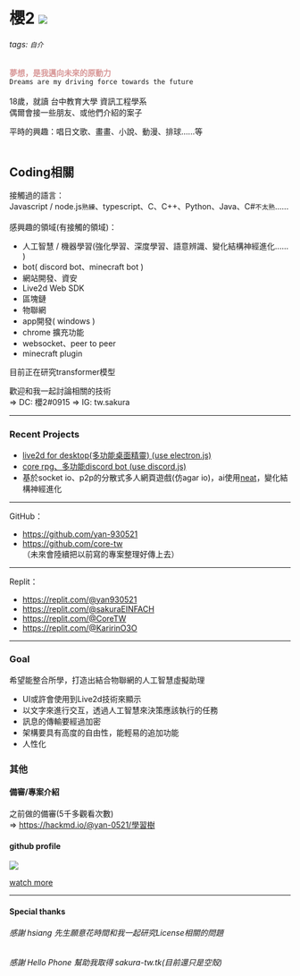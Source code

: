 # 櫻2   <img src="https://komarev.com/ghpvc/?username=yan-930521&label=VIEWS&style=flat&color=5F9EA0"><br>
###### tags: `自介`

<font color="#d89696">**夢想，是我邁向未來的原動力**</font><br>
`Dreams are my driving force towards the future`<br><br>
18歲，就讀 台中教育大學 資訊工程學系<br>
偶爾會接一些朋友、或他們介紹的案子

平時的興趣：唱日文歌、畫畫、小說、動漫、排球......等<br>
<br>

## Coding相關
接觸過的語言：<br>
Javascript / node.js`熟練`、typescript、C、C++、Python、Java、C#`不太熟`......<br>
<br>
感興趣的領域(有接觸的領域)：
- 人工智慧 / 機器學習(強化學習、深度學習、語意辨識、變化結構神經進化...... )
- bot( discord bot、minecraft bot )
- 網站開發、資安
- Live2d Web SDK
- 區塊鏈
- 物聯網
- app開發( windows )
- chrome 擴充功能
- websocket、peer to peer
- minecraft plugin

目前正在研究transformer模型

歡迎和我一起討論相關的技術<br>
=> DC: 櫻2#0915
=> IG: tw.sakura

---
### Recent Projects
- [live2d for desktop(多功能桌面精靈) (use electron.js)](https://github.com/yan-930521/live2dfordesktop)
- [core rpg、多功能discord bot (use discord.js)](https://github.com/core-tw/core)
- 基於socket io、p2p的分散式多人網頁遊戲(仿agar io)，ai使用[neat](https://github.com/wagenaartje/neataptic)，變化結構神經進化

---

GitHub：
- https://github.com/yan-930521
- https://github.com/core-tw<br>
（未來會陸續把以前寫的專案整理好傳上去）

---

Replit：
- https://replit.com/@yan930521
- https://replit.com/@sakuraEINFACH
- https://replit.com/@CoreTW
- https://replit.com/@KaririnO3O

---

### Goal

希望能整合所學，打造出結合物聯網的人工智慧虛擬助理

- UI或許會使用到Live2d技術來顯示
- 以文字來進行交互，透過人工智慧來決策應該執行的任務
- 訊息的傳輸要經過加密
- 架構要具有高度的自由性，能輕易的追加功能
- 人性化

### 其他
#### 備審/專案介紹
之前做的備審(5千多觀看次數)<br>
=> https://hackmd.io/@yan-0521/學習樹

#### github profile
<img align="center" src="https://metrics.lecoq.io/yan-930521">

[watch more](https://metrics.lecoq.io/about/yan-930521)

---

#### Special thanks

###### 感謝 hsiang 先生願意花時間和我一起研究License相關的問題

###### 感謝 Hello Phone 幫助我取得 sakura-tw.tk(目前還只是空殼)
